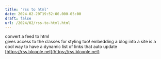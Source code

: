 ```yaml
---
title: 'rss to html'
date: 2024-02-20T19:52:00.000-05:00
draft: false
url: /2024/02/rss-to-html.html
---
```


convert a feed to html  
gives access to the classes for styling too! embedding a blog into a site is a cool way to have a dynamic list of links that auto update  
[https://rss.bloople.net](https://rss.bloople.net)
